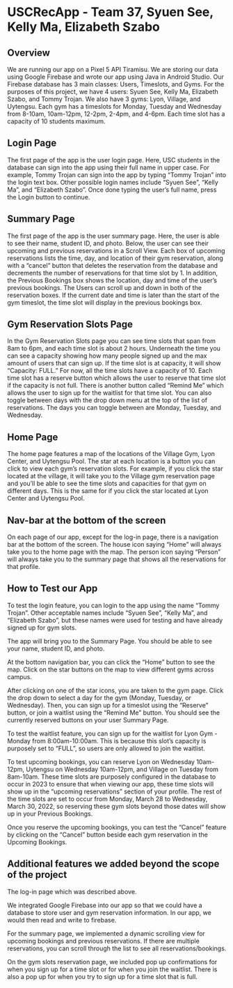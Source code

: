 # USCRecApp - Team 37, Syuen See, Kelly Ma, Elizabeth Szabo

## Overview
We are running our app on a Pixel 5 API Tiramisu. We are storing our data using Google Firebase and wrote our app using Java in Android Studio. Our Firebase database has 3 main classes: Users, Timeslots, and Gyms. For the purposes of this project, we have 4 users: Syuen See, Kelly Ma, Elizabeth Szabo, and Tommy Trojan. We also have 3 gyms: Lyon, Village, and Uytengsu. Each gym has a timeslots for Monday, Tuesday and Wednesday from 8-10am, 10am-12pm, 12-2pm, 2-4pm, and 4-6pm. Each time slot has a capacity of 10 students maximum. 

## Login Page
The first page of the app is the user login page. Here, USC students in the database can sign into the app using their full name in upper case. For example, Tommy Trojan can sign into the app by typing “Tommy Trojan” into the login text box. Other possible login names include “Syuen See”, “Kelly Ma”, and “Elizabeth Szabo”. Once done typing the user’s full name, press the Login button to continue.

## Summary Page
The first page of the app is the user summary page. Here, the user is able to see their name, student ID, and photo. Below, the user can see their upcoming and previous reservations in a Scroll View. Each box of upcoming reservations lists the time, day, and location of their gym reservation, along with a “cancel” button that deletes the reservation from the database and decrements the number of reservations for that time slot by 1. In addition, the Previous Bookings box shows the location, day and time of the user’s previous bookings. The Users can scroll up and down in both of the reservation boxes. If the current date and time is later than the start of the gym timeslot, the time slot will display in the previous bookings box.

## Gym Reservation Slots Page
In the Gym Reservation Slots page you can see time slots that span from 8am to 6pm, and each time slot is about 2 hours. Underneath the time you can see a capacity showing how many people signed up and the max amount of users that can sign up. If the time slot is at capacity, it will show “Capacity: FULL.” For now, all the time slots have a capacity of 10. Each time slot has a reserve button which allows the user to reserve that time slot if the capacity is not full. There is another button called “Remind Me” which allows the user to sign up for the waitlist for that time slot. You can also toggle between days with the drop down menu at the top of the list of reservations. The days you can toggle between are Monday, Tuesday, and Wednesday. 

## Home Page
The home page features a map of the locations of the Village Gym, Lyon Center, and Uytengsu Pool. The star at each location is a button you can click to view each gym’s reservation slots. For example, if you click the star located at the village, it will take you to the Village gym reservation page and you’ll be able to see the time slots and capacities for that gym on different days. This is the same for if you click the star located at Lyon Center and Uytengsu Pool.

## Nav-bar at the bottom of the screen
On each page of our app, except for the log-in page, there is a navigation bar at the bottom of the screen. The house icon saying “Home” will always take you to the home page with the map. The person icon saying “Person” will always take you to the summary page that shows all the reservations for that profile.

## How to Test our App
To test the login feature, you can login to the app using the name “Tommy Trojan”. Other acceptable names include “Syuen See”, “Kelly Ma”, and “Elizabeth Szabo”, but these names were used for testing and have already signed up for gym slots. 

The app will bring you to the Summary Page. You should be able to see your name, student ID, and photo. 

At the bottom navigation bar, you can click the “Home” button to see the map. Click on the star buttons on the map to view different gyms across campus. 

After clicking on one of the star icons, you are taken to the gym page. Click the drop down to select a day for the gym (Monday, Tuesday, or Wednesday). Then, you can sign up for a timeslot using the “Reserve” button, or join a waitlist using the “Remind Me” button. You should see the currently reserved buttons on your user Summary Page.

To test the waitlist feature, you can sign up for the waitlist for Lyon Gym - Monday from 8:00am-10:00am. This is because this slot’s capacity is purposely set to “FULL”, so users are only allowed to join the waitlist. 

To test upcoming bookings, you can reserve Lyon on Wednesday 10am-12pm, Uytengsu on Wednesday 10am-12pm, and Village on Tuesday from 8am-10am. These time slots are purposely configured in the database to occur in 2023 to ensure that when viewing our app, these time slots will show up in the “upcoming reservations” section of your profile. The rest of the time slots are set to occur from Monday, March 28 to Wednesday, March 30, 2022, so reserving these gym slots beyond those dates will show up in your Previous Bookings.

Once you reserve the upcoming bookings, you can test the “Cancel” feature by clicking on the “Cancel” button beside each gym reservation in the Upcoming Bookings.

## Additional features we added beyond the scope of the project
The log-in page which was described above.

We integrated Google Firebase into our app so that we could have a database to store user and gym reservation information. In our app, we would then read and write to firebase.

For the summary page, we implemented a dynamic scrolling view for upcoming bookings and previous reservations. If there are multiple reservations, you can scroll through the list to see all reservations/bookings.

On the gym slots reservation page, we included pop up confirmations for when you sign up for a time slot or for when you join the waitlist. There is also a pop up for when you try to sign up for a time slot that is full.


